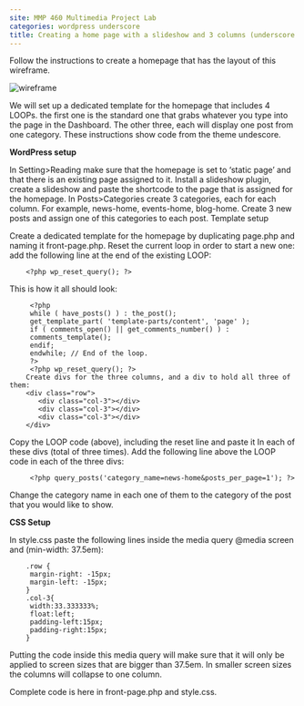 ```yaml
---
site: MMP 460 Multimedia Project Lab
categories: wordpress underscore
title: Creating a home page with a slideshow and 3 columns (underscore theme)
---
```

Follow the instructions to create a homepage that has the layout of this wireframe.

![wireframe]({{site.url}}/mmp460/assets/wireframe-hp.png)

We will set up a dedicated template for the homepage that includes 4 LOOPs. the first one is the standard one that grabs whatever you type into the page in the Dashboard. The other three, each will display one post from one category. These instructions show code from the theme undescore.

**WordPress setup**

In Setting>Reading make sure that the homepage is set to ‘static page’ and that there is an existing page assigned to it.
Install a slideshow plugin, create a slideshow and paste the shortcode to the page that is assigned for the homepage.
In Posts>Categories create 3 categories, each for each column. For example, news-home, events-home, blog-home.
Create 3 new posts and assign one of this categories to each post.
Template setup

Create a dedicated template for the homepage by duplicating page.php and naming it front-page.php.
Reset the current loop in order to start a new one: add the following line at the end of the existing LOOP:  

        <?php wp_reset_query(); ?>

This is how it all should look:

         <?php
         while ( have_posts() ) : the_post();
         get_template_part( 'template-parts/content', 'page' );
         if ( comments_open() || get_comments_number() ) :
         comments_template();
         endif;
         endwhile; // End of the loop.
         ?>
         <?php wp_reset_query(); ?>
        Create divs for the three columns, and a div to hold all three of them:
        <div class="row">
           <div class="col-3"></div>
           <div class="col-3"></div>
           <div class="col-3"></div>
        </div>

Copy the LOOP code (above), including the reset line and paste it In each of these divs (total of three times).
Add the following line above the LOOP code in each of the three divs:

         <?php query_posts('category_name=news-home&posts_per_page=1'); ?>

Change the category name in each one of them to the category of the post that you would like to show.

**CSS Setup**

In style.css paste the following lines inside the media query @media screen and (min-width: 37.5em):

        .row {
         margin-right: -15px;
         margin-left: -15px;
        }
        .col-3{
         width:33.333333%;
         float:left;
         padding-left:15px;
         padding-right:15px;
        }
        
Putting the code inside this media query will make sure that it will only be applied to screen sizes that are bigger than 37.5em. In smaller screen sizes the columns will collapse to one column.

Complete code is here in front-page.php and style.css.

